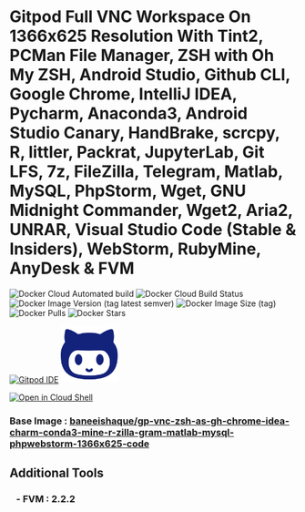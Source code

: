 # Gitpod Full VNC Workspace On 1366x625 Resolution With Tint2, PCMan File Manager, ZSH with Oh My ZSH, Android Studio, Github CLI, Google Chrome, IntelliJ IDEA, Pycharm, Anaconda3, Android Studio Canary, HandBrake, scrcpy, R, littler, Packrat, JupyterLab, Git LFS, 7z, FileZilla, Telegram, Matlab, MySQL, PhpStorm, Wget, GNU Midnight Commander, Wget2, Aria2, UNRAR, Visual Studio Code (Stable & Insiders), WebStorm, RubyMine, AnyDesk & FVM

![Docker Cloud Automated build](https://img.shields.io/docker/cloud/automated/baneeishaque/gp-zsh-as-gh-chrome-idea-charm-conda3-mine-r-zilla-gram-matlab-mysql-phpwebstorm-1366x625-code-fvm)
![Docker Cloud Build Status](https://img.shields.io/docker/cloud/build/baneeishaque/gp-zsh-as-gh-chrome-idea-charm-conda3-mine-r-zilla-gram-matlab-mysql-phpwebstorm-1366x625-code-fvm)
![Docker Image Version (tag latest semver)](https://img.shields.io/docker/v/baneeishaque/gp-zsh-as-gh-chrome-idea-charm-conda3-mine-r-zilla-gram-matlab-mysql-phpwebstorm-1366x625-code-fvm/latest)
![Docker Image Size (tag)](https://img.shields.io/docker/image-size/baneeishaque/gp-zsh-as-gh-chrome-idea-charm-conda3-mine-r-zilla-gram-matlab-mysql-phpwebstorm-1366x625-code-fvm/latest)
![Docker Pulls](https://img.shields.io/docker/pulls/baneeishaque/gp-zsh-as-gh-chrome-idea-charm-conda3-mine-r-zilla-gram-matlab-mysql-phpwebstorm-1366x625-code-fvm)
![Docker Stars](https://img.shields.io/docker/stars/baneeishaque/gp-zsh-as-gh-chrome-idea-charm-conda3-mine-r-zilla-gram-matlab-mysql-phpwebstorm-1366x625-code-fvm)

<a href="https://gitpod.io/#https://github.com/Baneeishaque/gp-zsh-as-gh-chrome-idea-charm-conda3-mine-r-zilla-gram-matlab-mysql-phpwebstorm-1366x625-code-fvm"><img src="https://icons-for-free.com/iconfiles/png/512/gitpod-1324440164066425542.png" alt="Gitpod IDE" width="100" height="100"></a>
<a href="https://github1s.com/Baneeishaque/gp-zsh-as-gh-chrome-idea-charm-conda3-mine-r-zilla-gram-matlab-mysql-phpwebstorm-1366x625-code-fvm"><img src="https://raw.githubusercontent.com/conwnet/github1s/master/resources/images/logo.svg" alt="Github1s Editor" width="100" height="100"></a>

[![Open in Cloud Shell](https://gstatic.com/cloudssh/images/open-btn.svg)](https://ssh.cloud.google.com/cloudshell/editor?cloudshell_git_repo=https://github.com/Baneeishaque/gp-zsh-as-gh-chrome-idea-charm-conda3-mine-r-zilla-gram-matlab-mysql-phpwebstorm-1366x625-code-fvm)

### Base Image : [baneeishaque/gp-vnc-zsh-as-gh-chrome-idea-charm-conda3-mine-r-zilla-gram-matlab-mysql-phpwebstorm-1366x625-code](https://hub.docker.com/repository/docker/baneeishaque/gp-vnc-zsh-as-gh-chrome-idea-charm-conda3-mine-r-zilla-gram-matlab-mysql-phpwebstorm-1366x625-code)  

## Additional Tools
### &nbsp;&nbsp; - FVM : 2.2.2

[//]: # "[![Gitpod ready-to-code](https://img.shields.io/badge/Gitpod-ready--to--code-blue?logo=gitpod)](https://gitpod.io/#https://github.com/Baneeishaque/gp-zsh-as-gh-chrome-idea-charm-conda3-mine-r-zilla-gram-matlab-mysql-phpwebstorm-1366x625-code-fvm)"
